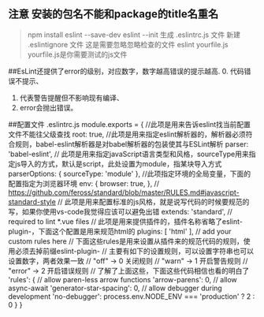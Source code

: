 ## 注意 安装的包名不能和package的title名重名

>  npm install eslint --save-dev
>  eslint --init 生成 .eslintrc.js 文件
>  新建 .eslintignore 文件 这是需要忽略忽略检查的文件
>  eslint yourfile.js  yourfile.js是你需要测试的js文件

##EsLint还提供了error的级别，对应数字，数字越高错误的提示越高.
0.  代码错误不提示、
1.  代表警告提醒但不影响现有编译、
2.  error会抛出错误。

##配置文件 .eslintrc.js
	module.exports = {
	    //此项是用来告诉eslint找当前配置文件不能往父级查找
	    root: true, 
	    //此项是用来指定eslint解析器的，解析器必须符合规则，babel-eslint解析器是对babel解析器的包装使其与ESLint解析
	    parser: 'babel-eslint',
	    //	此项是用来指定javaScript语言类型和风格，sourceType用来指定js导入的方式，默认是script，此处设置为module，指某块导入方式
	    parserOptions: {
	        sourceType: 'module'
	    },
	    //此项指定环境的全局变量，下面的配置指定为浏览器环境
	    env: {
	        browser: true,
	    },
	    // https://github.com/feross/standard/blob/master/RULES.md#javascript-standard-style
	    // 此项是用来配置标准的js风格，就是说写代码的时候要规范的写，如果你使用vs-code我觉得应该可以避免出错
	    extends: 'standard',
	    // required to lint *.vue files
	    // 此项是用来提供插件的，插件名称省略了eslint-plugin-，下面这个配置是用来规范html的
	    plugins: [
	        'html'
	    ],
	    // add your custom rules here
	    // 下面这些rules是用来设置从插件来的规范代码的规则，使用必须去掉前缀eslint-plugin-
	    // 主要有如下的设置规则，可以设置字符串也可以设置数字，两者效果一致
	    // "off" -> 0 关闭规则
	    // "warn" -> 1 开启警告规则
	    // "error" -> 2 开启错误规则
	    // 了解了上面这些，下面这些代码相信也看的明白了
	    'rules': {
	        // allow paren-less arrow functions
	        'arrow-parens': 0,
	        // allow async-await
	        'generator-star-spacing': 0,
	        // allow debugger during development
	        'no-debugger': process.env.NODE_ENV === 'production' ? 2 : 0
	    }
	}
